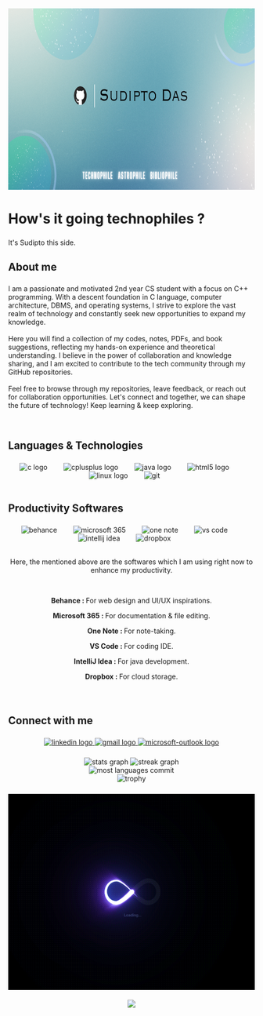 
###

<div align="center">
  <img height="370" src="https://github.com/isudiptodas/isudiptodas/blob/main/Banner.png"  />
</div>

###

<h1 align="left">How's it going technophiles ?</h1>

###

<p align="left">It's Sudipto this side.</p>


###

<h2 align="left">About me</h2>

###

<p align="left">I am a passionate and motivated 2nd year CS student with a focus on C++ programming. With a descent foundation in C language, computer architecture, DBMS, and operating systems, I strive to explore the vast realm of technology and constantly seek new opportunities to expand my knowledge.<br><br>Here you will find a collection of my codes, notes, PDFs, and book suggestions, reflecting my hands-on experience and theoretical understanding. I believe in the power of collaboration and knowledge sharing, and I am excited to contribute to the tech community through my GitHub repositories.<br><br>Feel free to browse through my repositories, leave feedback, or reach out for collaboration opportunities. Let's connect and together, we can shape the future of technology! Keep learning & keep exploring.</p>

<br>

###

<h2 align="left">Languages & Technologies </h2>

###

<div align="left">
</div>

###

<div align="center">
  <img src="https://cdn.jsdelivr.net/gh/devicons/devicon/icons/c/c-original.svg" height="40" alt="c logo"  />
  <img width="25" />
  <img src="https://sdtimes.com/wp-content/uploads/2018/03/cpppp.png" height="40" alt="cplusplus logo"  />
  <img width="25" />
  <img src="https://cdn.jsdelivr.net/gh/devicons/devicon/icons/java/java-original.svg" height="40" alt="java logo"  />
  <img width="25" />
  <img src="https://cdn.jsdelivr.net/gh/devicons/devicon/icons/html5/html5-original.svg" height="40" alt="html5 logo"  />
  <img width="25" />
  <img src="https://cdn.jsdelivr.net/gh/devicons/devicon/icons/linux/linux-original.svg" height="40" alt="linux logo"  />
  <img width="25" />
  <img src="https://www.vectorlogo.zone/logos/git-scm/git-scm-icon.svg" height="40" alt="git" />
  <img width="25" />
  
</div>
<br>

###

<h2 align="left"> Productivity Softwares </h2>

###

<div align="center">
</div>

###

<div align="center">

<img src="https://cdn.freebiesupply.com/logos/large/2x/behance-1-logo-png-transparent.png" height="40" alt="behance"  />
<img width="25"  />

<img src="https://th.bing.com/th/id/R.459c35536fa07bdb9574c91444609bbe?rik=yxZDlkNURg%2ftXQ&riu=http%3a%2f%2fapps.ithaca.edu%2fimages%2fmicrosoft-365.png&ehk=jGixW%2fYQsHrdy%2bJPcmWIkF9IDRwUm0guW2FsUy111JM%3d&risl=&pid=ImgRaw&r=0" height="40" alt="microsoft 365"/>
<img width="25"  />

<img src="https://cdn.icon-icons.com/icons2/2397/PNG/512/microsoft_office_onenote_logo_icon_145725.png" height="40" alt="one note"/>
<img width="25"  />

<img src="https://iconape.com/wp-content/png_logo_vector/visual-studio-code.png" height="40" alt="vs code"/>
<img width="25"  />
  
<img src="https://dwglogo.com/wp-content/uploads/2017/11/IntelliJ_IDEA_logo-768x768.png" height="40" alt="intellij idea"/>
<img width="25"  />

<img src="https://cdn2.iconfinder.com/data/icons/social-icons-33/128/Dropbox-512.png" height="40" alt="dropbox"/>
<img width="25"  />

<br>
<br>

<p>Here, the mentioned above are the softwares which I am using right now to enhance my productivity. </p>

<br>

<p><b>Behance : </b>For web design and UI/UX inspirations.</p>
<p><b>Microsoft 365 : </b>For documentation & file editing.</p>
<p><b>One Note : </b>For note-taking.</p>
<p><b>VS Code : </b>For coding IDE.</p>
<p><b>IntelliJ Idea : </b>For java development.</p>
<p><b>Dropbox : </b>For cloud storage.</p>

</div>
    
###

<div align="center">
</div>

###

<div align="center">    


</div>
<br>

###

<h2 align="left">Connect with me </h2>

###

<div align="center">
  <a href="https://www.linkedin.com/in/sudipto-das-386a33234/" target="_blank">
    <img src="https://img.shields.io/static/v1?message=LinkedIn&logo=linkedin&label=&color=0077B5&logoColor=white&labelColor=&style=for-the-badge" height="40" alt="linkedin logo"  />
  </a>
  <a href="https://mail.google.com/mail/u/1/#inbox" target="_blank">
    <img src="https://img.shields.io/static/v1?message=Gmail&logo=gmail&label=&color=D14836&logoColor=white&labelColor=&style=for-the-badge" height="40" alt="gmail logo"  />
  </a>
  <a href="https://outlook.live.com/mail/0/" target="_blank">
    <img src="https://img.shields.io/static/v1?message=Outlook&logo=microsoft-outlook&label=&color=0078D4&logoColor=white&labelColor=&style=for-the-badge" height="40" alt="microsoft-outlook logo"  />
  </a>
</div>

###

<div align="center">
  <img src="https://github-readme-stats.vercel.app/api?username=isudiptodas&hide_title=false&hide_rank=false&show_icons=true&include_all_commits=true&count_private=true&disable_animations=false&theme=tokyonight&locale=en&hide_border=false&order=1" height="150" alt="stats graph"  />
  <img src="https://streak-stats.demolab.com?user=isudiptodas&locale=en&mode=weekly&theme=tokyonight&hide_border=false&border_radius=5&order=1" height="150" alt="streak graph"  />
  <br>
   <img src="http://github-profile-summary-cards.vercel.app/api/cards/most-commit-language?username=isudiptodas&theme=tokyonight&hide_border=false&border_radius=5&order=3" height="150" alt="most languages commit" />
  <br>
  <img src="https://github-profile-trophy.vercel.app/?username=isudiptodas&theme=tokyonight&hide_border=false&border_radius=5&order=3" height="150" alt="trophy" />
 
</div>

###

<div align="center">
  <img height="400" src="https://github.com/isudiptodas/isudiptodas/blob/main/Github_Profile_README.gif"  />
</div>

<br>

<div align="center">
  <img src="https://visitor-badge.laobi.icu/badge?page_id=isudiptodas.isudiptodas&"  />
</div>

###
